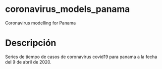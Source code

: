 # coronavirus_models_panama
Coronavirus modelling for Panama

# Descripción

Series de tiempo de casos de coronavirus covid19 para panama a la fecha del 9 de abril de 2020.
